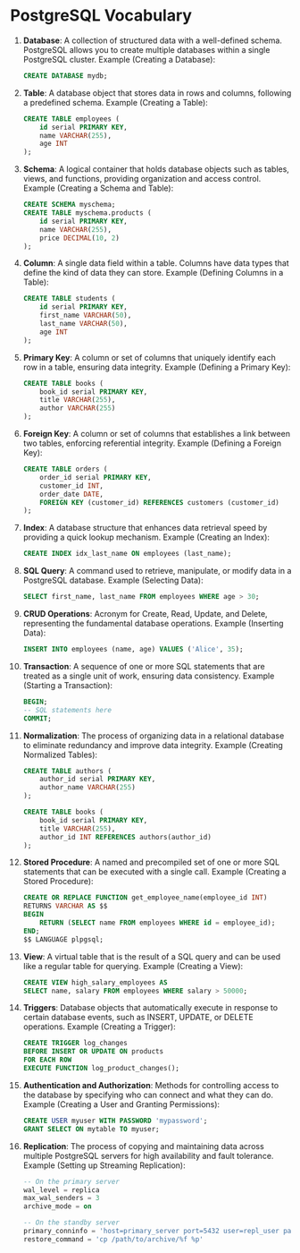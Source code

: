 # PostgreSQL Vocabulary

1. **Database**: A collection of structured data with a well-defined schema. PostgreSQL allows you to create multiple databases within a single PostgreSQL cluster.
   Example (Creating a Database):

   ```sql
   CREATE DATABASE mydb;
   ```

2. **Table**: A database object that stores data in rows and columns, following a predefined schema.
   Example (Creating a Table):

   ```sql
   CREATE TABLE employees (
       id serial PRIMARY KEY,
       name VARCHAR(255),
       age INT
   );
   ```

3. **Schema**: A logical container that holds database objects such as tables, views, and functions, providing organization and access control.
   Example (Creating a Schema and Table):

   ```sql
   CREATE SCHEMA myschema;
   CREATE TABLE myschema.products (
       id serial PRIMARY KEY,
       name VARCHAR(255),
       price DECIMAL(10, 2)
   );
   ```

4. **Column**: A single data field within a table. Columns have data types that define the kind of data they can store.
   Example (Defining Columns in a Table):

   ```sql
   CREATE TABLE students (
       id serial PRIMARY KEY,
       first_name VARCHAR(50),
       last_name VARCHAR(50),
       age INT
   );
   ```

5. **Primary Key**: A column or set of columns that uniquely identify each row in a table, ensuring data integrity.
   Example (Defining a Primary Key):

   ```sql
   CREATE TABLE books (
       book_id serial PRIMARY KEY,
       title VARCHAR(255),
       author VARCHAR(255)
   );
   ```

6. **Foreign Key**: A column or set of columns that establishes a link between two tables, enforcing referential integrity.
   Example (Defining a Foreign Key):

   ```sql
   CREATE TABLE orders (
       order_id serial PRIMARY KEY,
       customer_id INT,
       order_date DATE,
       FOREIGN KEY (customer_id) REFERENCES customers (customer_id)
   );
   ```

7. **Index**: A database structure that enhances data retrieval speed by providing a quick lookup mechanism.
   Example (Creating an Index):

   ```sql
   CREATE INDEX idx_last_name ON employees (last_name);
   ```

8. **SQL Query**: A command used to retrieve, manipulate, or modify data in a PostgreSQL database.
   Example (Selecting Data):

   ```sql
   SELECT first_name, last_name FROM employees WHERE age > 30;
   ```

9. **CRUD Operations**: Acronym for Create, Read, Update, and Delete, representing the fundamental database operations.
   Example (Inserting Data):

   ```sql
   INSERT INTO employees (name, age) VALUES ('Alice', 35);
   ```

10. **Transaction**: A sequence of one or more SQL statements that are treated as a single unit of work, ensuring data consistency.
    Example (Starting a Transaction):

    ```sql
    BEGIN;
    -- SQL statements here
    COMMIT;
    ```

11. **Normalization**: The process of organizing data in a relational database to eliminate redundancy and improve data integrity.
    Example (Creating Normalized Tables):

    ```sql
    CREATE TABLE authors (
        author_id serial PRIMARY KEY,
        author_name VARCHAR(255)
    );

    CREATE TABLE books (
        book_id serial PRIMARY KEY,
        title VARCHAR(255),
        author_id INT REFERENCES authors(author_id)
    );
    ```

12. **Stored Procedure**: A named and precompiled set of one or more SQL statements that can be executed with a single call.
    Example (Creating a Stored Procedure):

    ```sql
    CREATE OR REPLACE FUNCTION get_employee_name(employee_id INT)
    RETURNS VARCHAR AS $$
    BEGIN
        RETURN (SELECT name FROM employees WHERE id = employee_id);
    END;
    $$ LANGUAGE plpgsql;
    ```

13. **View**: A virtual table that is the result of a SQL query and can be used like a regular table for querying.
    Example (Creating a View):

    ```sql
    CREATE VIEW high_salary_employees AS
    SELECT name, salary FROM employees WHERE salary > 50000;
    ```

14. **Triggers**: Database objects that automatically execute in response to certain database events, such as INSERT, UPDATE, or DELETE operations.
    Example (Creating a Trigger):

    ```sql
    CREATE TRIGGER log_changes
    BEFORE INSERT OR UPDATE ON products
    FOR EACH ROW
    EXECUTE FUNCTION log_product_changes();
    ```

15. **Authentication and Authorization**: Methods for controlling access to the database by specifying who can connect and what they can do.
    Example (Creating a User and Granting Permissions):

    ```sql
    CREATE USER myuser WITH PASSWORD 'mypassword';
    GRANT SELECT ON mytable TO myuser;
    ```

16. **Replication**: The process of copying and maintaining data across multiple PostgreSQL servers for high availability and fault tolerance.
    Example (Setting up Streaming Replication):

    ```sql
    -- On the primary server
    wal_level = replica
    max_wal_senders = 3
    archive_mode = on

    -- On the standby server
    primary_conninfo = 'host=primary_server port=5432 user=repl_user password=repl_password'
    restore_command = 'cp /path/to/archive/%f %p'
    ```
